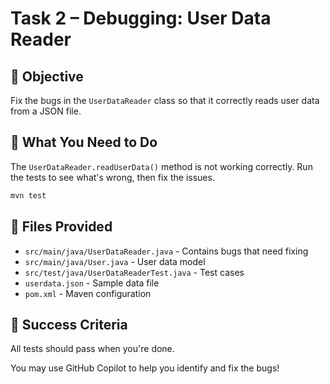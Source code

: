 # Task 2 – Debugging: User Data Reader

## 📍 Objective
Fix the bugs in the `UserDataReader` class so that it correctly reads user data from a JSON file.

## 🐛 What You Need to Do

The `UserDataReader.readUserData()` method is not working correctly. Run the tests to see what's wrong, then fix the issues.

```bash
mvn test
```

## 📂 Files Provided
- `src/main/java/UserDataReader.java` - Contains bugs that need fixing
- `src/main/java/User.java` - User data model
- `src/test/java/UserDataReaderTest.java` - Test cases
- `userdata.json` - Sample data file
- `pom.xml` - Maven configuration

## 🎯 Success Criteria
All tests should pass when you're done.

You may use GitHub Copilot to help you identify and fix the bugs!

